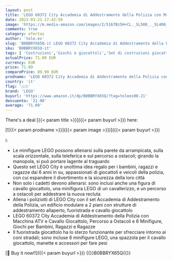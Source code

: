 ```yaml
---
layout: post
title: 'LEGO 60372 City Accademia di Addestramento della Polizia con Macchina ATV e Cavallo Giocattolo  Percorso a Ostacoli e 6 Minifigure  Giochi per Bambini  Ragazzi e Ragazze'
date: 2023-03-21 17:42:59
image: 'https://m.media-amazon.com/images/I/5167Bz5H+CL._SL500_._SL400_.jpg'
comments: true
category: ofertas
author: 'tole.es'
slug: 'B0BBRYX65Q-it LEGO 60372 City Accademia di Addestramento della Polizia...'
sku: 'B0BBRYX65Q-it'
tags: [ 'Costruzioni','Giochi e giocattoli','Set di costruzioni giocattolo','lego','🇮🇹', ]
actualPrice: 71.09 EUR
currency: EUR
price: 71.09
comparePrice: 89.99 EUR
prodname: 'LEGO 60372 City Accademia di Addestramento della Polizia con Macchina ATV e Cavallo Giocattolo  Percorso a Ostacoli e 6 Minifigure  Giochi per Bambini  Ragazzi e Ragazze'
country: 'it'
flag: '🇮🇹'
brand: 'LEGO'
buyurl: 'https://www.amazon.it/dp/B0BBRYX65Q/?tag=tolees00-21'
descuento: '21.00'
average: '71.09'
---
```


There's a deal [{{< param title >}}]({{< param buyurl >}})  here:

[![{{< param prodname >}}]({{< param image >}})]({{< param buyurl >}})

ℹ️:

- Le minifigure LEGO possono allenarsi sulla parete da arrampicata, sulla scala orizzontale, sulla teleferica e sul percorso a ostacoli; girando la manopola, si può portare lagente al traguardo
- Questo set LEGO City è unottima idea regalo per i bambini, ragazzi e ragazze dai 6 anni in su, appassionati di giocattoli e veicoli della polizia, con cui espandere il divertimento e la sicurezza della loro città
- Non solo i cadetti devono allenarsi: sono inclusi anche una figura di cavallo giocattolo, una minifigura LEGO di un cavallerizzo, e un percorso a ostacoli per addestrare la nuova recluta
- Allena i poliziotti di LEGO City con il set Accademia di Addestramento della Polizia, un edificio modulare a 2 piani con strutture di addestramento allaperto, fuoristrada e cavallo giocattolo
- LEGO 60372 City Accademia di Addestramento della Polizia con Macchina ATV e Cavallo Giocattolo, Percorso a Ostacoli e 6 Minifigure, Giochi per Bambini, Ragazzi e Ragazze
- Il fuoristrada giocattolo ha lo sterzo funzionante per sfrecciare intorno ai coni stradali; sono incluse 6 minifigure LEGO, una spazzola per il cavallo giocattolo, manette e accessori per fare pesi

[🛒 Buy it now!!]({{< param buyurl >}})
{{<world>}}B0BBRYX65Q{{</world>}}
